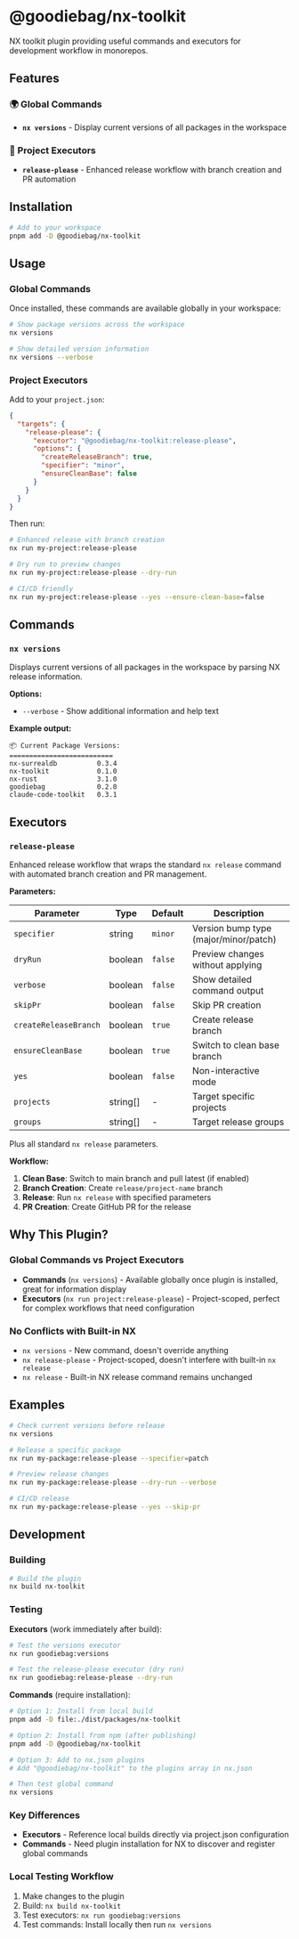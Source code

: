 # @goodiebag/nx-toolkit

NX toolkit plugin providing useful commands and executors for development workflow in monorepos.

## Features

### 🌍 Global Commands
- **`nx versions`** - Display current versions of all packages in the workspace

### 🔧 Project Executors  
- **`release-please`** - Enhanced release workflow with branch creation and PR automation

## Installation

```bash
# Add to your workspace
pnpm add -D @goodiebag/nx-toolkit
```

## Usage

### Global Commands

Once installed, these commands are available globally in your workspace:

```bash
# Show package versions across the workspace
nx versions

# Show detailed version information
nx versions --verbose
```

### Project Executors

Add to your `project.json`:

```json
{
  "targets": {
    "release-please": {
      "executor": "@goodiebag/nx-toolkit:release-please",
      "options": {
        "createReleaseBranch": true,
        "specifier": "minor",
        "ensureCleanBase": false
      }
    }
  }
}
```

Then run:

```bash
# Enhanced release with branch creation
nx run my-project:release-please

# Dry run to preview changes
nx run my-project:release-please --dry-run

# CI/CD friendly
nx run my-project:release-please --yes --ensure-clean-base=false
```

## Commands

### `nx versions`

Displays current versions of all packages in the workspace by parsing NX release information.

**Options:**
- `--verbose` - Show additional information and help text

**Example output:**
```
📦 Current Package Versions:
==========================
nx-surrealdb          0.3.4
nx-toolkit            0.1.0
nx-rust               3.1.0
goodiebag             0.2.0
claude-code-toolkit   0.3.1
```

## Executors

### `release-please`

Enhanced release workflow that wraps the standard `nx release` command with automated branch creation and PR management.

**Parameters:**

| Parameter               | Type     | Default | Description                           |
| ----------------------- | -------- | ------- | ------------------------------------- |
| `specifier`             | string   | `minor` | Version bump type (major/minor/patch) |
| `dryRun`                | boolean  | `false` | Preview changes without applying      |
| `verbose`               | boolean  | `false` | Show detailed command output          |
| `skipPr`                | boolean  | `false` | Skip PR creation                      |
| `createReleaseBranch`   | boolean  | `true`  | Create release branch                 |
| `ensureCleanBase`       | boolean  | `true`  | Switch to clean base branch           |
| `yes`                   | boolean  | `false` | Non-interactive mode                  |
| `projects`              | string[] | -       | Target specific projects              |
| `groups`                | string[] | -       | Target release groups                 |

Plus all standard `nx release` parameters.

**Workflow:**

1. **Clean Base**: Switch to main branch and pull latest (if enabled)
2. **Branch Creation**: Create `release/project-name` branch  
3. **Release**: Run `nx release` with specified parameters
4. **PR Creation**: Create GitHub PR for the release

## Why This Plugin?

### Global Commands vs Project Executors

- **Commands** (`nx versions`) - Available globally once plugin is installed, great for information display
- **Executors** (`nx run project:release-please`) - Project-scoped, perfect for complex workflows that need configuration

### No Conflicts with Built-in NX

- `nx versions` - New command, doesn't override anything
- `nx release-please` - Project-scoped, doesn't interfere with built-in `nx release`
- `nx release` - Built-in NX release command remains unchanged

## Examples

```bash
# Check current versions before release
nx versions

# Release a specific package
nx run my-package:release-please --specifier=patch

# Preview release changes
nx run my-package:release-please --dry-run --verbose

# CI/CD release
nx run my-package:release-please --yes --skip-pr
```

## Development

### Building
```bash
# Build the plugin
nx build nx-toolkit
```

### Testing

**Executors** (work immediately after build):
```bash
# Test the versions executor
nx run goodiebag:versions

# Test the release-please executor (dry run)
nx run goodiebag:release-please --dry-run
```

**Commands** (require installation):
```bash
# Option 1: Install from local build
pnpm add -D file:./dist/packages/nx-toolkit

# Option 2: Install from npm (after publishing)
pnpm add -D @goodiebag/nx-toolkit

# Option 3: Add to nx.json plugins
# Add "@goodiebag/nx-toolkit" to the plugins array in nx.json

# Then test global command
nx versions
```

### Key Differences

- **Executors** - Reference local builds directly via project.json configuration
- **Commands** - Need plugin installation for NX to discover and register global commands

### Local Testing Workflow

1. Make changes to the plugin
2. Build: `nx build nx-toolkit`
3. Test executors: `nx run goodiebag:versions`
4. Test commands: Install locally then run `nx versions`